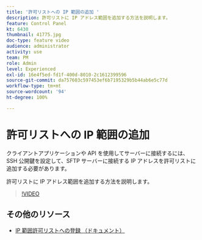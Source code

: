 ```yaml
---
title: '許可リストへの IP 範囲の追加 '
description: 許可リストに IP アドレス範囲を追加する方法を説明します。
feature: Control Panel
kt: 6430
thumbnail: 41775.jpg
doc-type: feature video
audience: administrator
activity: use
team: PM
role: Admin
level: Experienced
exl-id: 16e4f5ed-fd1f-400d-8010-2c1612399596
source-git-commit: da757603c597453ef6b7195329b5b44ab6e5c77d
workflow-type: tm+mt
source-wordcount: '94'
ht-degree: 100%

---
```


# 許可リストへの IP 範囲の追加

クライアントアプリケーションや API を使用してサーバーに接続するには、SSH 公開鍵を設定して、SFTP サーバーに接続する IP アドレスを許可リストに追加する必要があります。

許可リストに IP アドレス範囲を追加する方法を説明します。

>[!VIDEO](https://video.tv.adobe.com/v/41775?quality=12)

## その他のリソース

* [IP 範囲許可リストへの登録 （ドキュメント）](https://experienceleague.adobe.com/docs/control-panel/using/sftp-management/ip-range-allow-listing.html?lang=ja)
